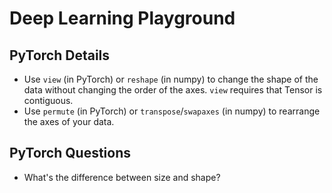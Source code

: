 # Deep Learning Playground

## PyTorch Details

- Use `view` (in PyTorch) or `reshape` (in numpy) to change the shape of the data without changing
  the order of the axes. `view` requires that Tensor is contiguous.
- Use `permute` (in PyTorch) or `transpose`/`swapaxes` (in numpy) to rearrange the axes of your
  data.

## PyTorch Questions

- What's the difference between size and shape?
